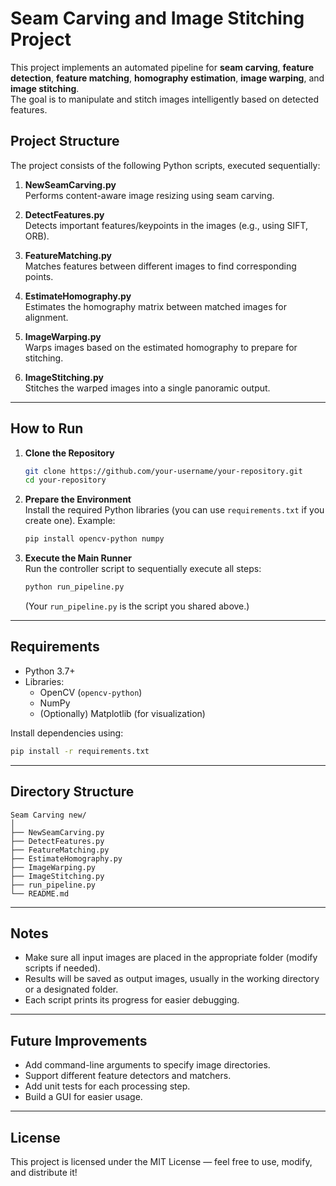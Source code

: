 
# Seam Carving and Image Stitching Project

This project implements an automated pipeline for **seam carving**, **feature detection**, **feature matching**, **homography estimation**, **image warping**, and **image stitching**.  
The goal is to manipulate and stitch images intelligently based on detected features.

## Project Structure

The project consists of the following Python scripts, executed sequentially:

1. **NewSeamCarving.py**  
   Performs content-aware image resizing using seam carving.

2. **DetectFeatures.py**  
   Detects important features/keypoints in the images (e.g., using SIFT, ORB).

3. **FeatureMatching.py**  
   Matches features between different images to find corresponding points.

4. **EstimateHomography.py**  
   Estimates the homography matrix between matched images for alignment.

5. **ImageWarping.py**  
   Warps images based on the estimated homography to prepare for stitching.

6. **ImageStitching.py**  
   Stitches the warped images into a single panoramic output.

---

## How to Run

1. **Clone the Repository**  
   ```bash
   git clone https://github.com/your-username/your-repository.git
   cd your-repository
   ```

2. **Prepare the Environment**  
   Install the required Python libraries (you can use `requirements.txt` if you create one).
   Example:
   ```bash
   pip install opencv-python numpy
   ```

3. **Execute the Main Runner**  
   Run the controller script to sequentially execute all steps:
   ```bash
   python run_pipeline.py
   ```

   (Your `run_pipeline.py` is the script you shared above.)

---

## Requirements

- Python 3.7+
- Libraries:
  - OpenCV (`opencv-python`)
  - NumPy
  - (Optionally) Matplotlib (for visualization)

Install dependencies using:
```bash
pip install -r requirements.txt
```

---

## Directory Structure

```plaintext
Seam Carving new/
│
├── NewSeamCarving.py
├── DetectFeatures.py
├── FeatureMatching.py
├── EstimateHomography.py
├── ImageWarping.py
├── ImageStitching.py
├── run_pipeline.py
└── README.md
```

---

## Notes

- Make sure all input images are placed in the appropriate folder (modify scripts if needed).
- Results will be saved as output images, usually in the working directory or a designated folder.
- Each script prints its progress for easier debugging.

---

## Future Improvements

- Add command-line arguments to specify image directories.
- Support different feature detectors and matchers.
- Add unit tests for each processing step.
- Build a GUI for easier usage.

---

## License

This project is licensed under the MIT License — feel free to use, modify, and distribute it!
